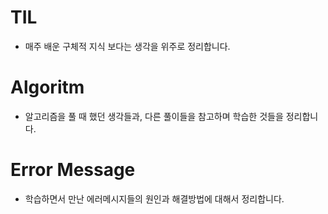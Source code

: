 # TIL
* 매주 배운 구체적 지식 보다는 생각을 위주로 정리합니다.

# Algoritm
* 알고리즘을 풀 때 했던 생각들과, 다른 풀이들을 참고하며 학습한 것들을 정리합니다.

# Error Message
* 학습하면서 만난 에러메시지들의 원인과 해결방법에 대해서 정리합니다.
